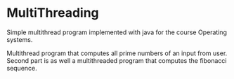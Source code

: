 # MultiThreading
Simple multithread program implemented with java for the course Operating systems.

Multithread program that computes all prime numbers of an input from user.
Second part is as well a multithreaded program that computes the fibonacci sequence.
